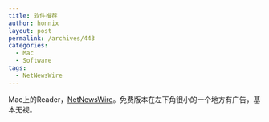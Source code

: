 ```yaml
---
title: 软件推荐
author: honnix
layout: post
permalink: /archives/443
categories:
  - Mac
  - Software
tags:
  - NetNewsWire
---
```

Mac上的Reader，<a title="NetNewsWire" href="http://www.newsgator.com/INDIVIDUALS/NETNEWSWIRE/" target="_blank">NetNewsWire</a>。免费版本在左下角很小的一个地方有广告，基本无视。